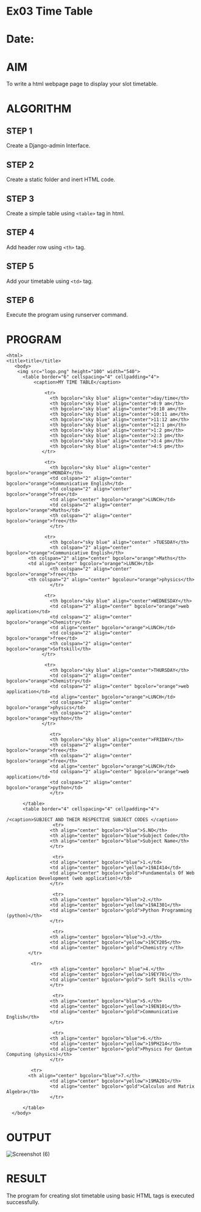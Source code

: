 # Ex03 Time Table
# Date:
# AIM
To write a html webpage page to display your slot timetable.

# ALGORITHM
## STEP 1
Create a Django-admin Interface.

## STEP 2
Create a static folder and inert HTML code.

## STEP 3
Create a simple table using `<table>` tag in html.

## STEP 4
Add header row using `<th>` tag.

## STEP 5
Add your timetable using `<td>` tag.

## STEP 6
Execute the program using runserver command.

# PROGRAM
    <html>
    <title>title</title>
       <body>
        <img src="logo.png" height="100" width="540">
          <table border="6" cellspacing="4" cellpadding="4">
              <caption>MY TIME TABLE</caption>

                  <tr>
                    <th bgcolor="sky blue" align="center">day/time</th>
                    <th bgcolor="sky blue" align="center">8:9 am</th>
                    <th bgcolor="sky blue" align="center">9:10 am</th>
                    <th bgcolor="sky blue" align="center">10:11 am</th>
                    <th bgcolor="sky blue" align="center">11:12 am</th>
                    <th bgcolor="sky blue" align="center">12:1 pm</th>
                    <th bgcolor="sky blue" align="center">1:2 pm</th>
                    <th bgcolor="sky blue" align="center">2:3 pm</th>
                    <th bgcolor="sky blue" align="center">3:4 pm</th>
                    <th bgcolor="sky blue" align="center">4:5 pm</th>
                 </tr>

                  <tr>
                    <th bgcolor="sky blue" align="center" bgcolor="orange">MONDAY</th>
                    <td colspan="2" align="center" bgcolor="orange">Communicative English</td> 
                    <td colspan="2" align="center" bgcolor="orange">free</td>
                    <td align="center" bgcolor="orange">LUNCH</td>
                    <td colspan="2" align="center" bgcolor="orange">Maths</td>
                    <th colspan="2" align="center" bgcolor="orange">free</th>                   
                    </tr>

                  <tr>
                    <th bgcolor="sky blue" align="center" >TUESDAY</th>
                    <th colspan="2" align="center" bgcolor="orange">Communicative English</th>
		    <th colspan="2" align="center" bgcolor="orange">Maths</th>
		    <td align="center" bgcolor="orange">LUNCH</td>
                    <th colspan="2" align="center" bgcolor="orange">free</th>
		    <th colspan="2" align="center" bgcolour="orange">physics</th>
                    </tr>

                  <tr>
                    <th bgcolor="sky blue" align="center">WEDNESDAY</th>
                    <td colspan="2" align="center" bgcolor="orange">web application</td>
                    <td colspan="2" align="center" bgcolor="orange">Chemistry</td>                    
                    <td align="center" bgcolor="orange">LUNCH</td>
                    <td colspan="2" align="center" bgcolor="orange">free</td>                    
                    <th colspan="2" align="center" bgcolor="orange">Softskill</th>                    
                 </tr>

                  <tr>
                    <th bgcolor="sky blue" align="center">THURSDAY</th>
                    <td colspan="2" align="center" bgcolor="orange">Chemistry</td>
                    <td colspan="2" align="center" bgcolor="orange">web application</td>                    
                    <td align="center" bgcolor="orange">LUNCH</td>
                    <td colspan="2" align="center" bgcolor="orange">physics</td>                    
                    <th colspan="2" align="center" bgcolor="orange">python</th>                    
                 </tr>

                    <tr>
                    <th bgcolor="sky blue" align="center">FRIDAY</th>
                    <th colspan="2" align="center" bgcolor="orange">free</th>                    
                    <th colspan="2" align="center" bgcolor="orange">free</th>
                    <td align="center" bgcolor="orange">LUNCH</td>
                    <td colspan="2" align="center" bgcolor="orange">web application</td>                    
                    <td colspan="2" align="center" bgcolor="orange">python</td>
                    </tr>

          </table>
          <table border="4" cellspacing="4" cellpadding="4">

    /<caption>SUBJECT AND THEIR RESPECTIVE SUBJECT CODES </caption>
                     <tr>
                    <th align="center" bgcolor="blue">S.NO</th>
                    <th align="center" bgcolor="blue">Subject Code</th>
                    <th align="center" bgcolor="blue">Subject Name</th>
                    </tr>

                     <tr>
                    <td align="center" bgcolor="blue">1.</td>
                    <td align="center" bgcolor="yellow">19AI414</td>
                    <td align="center" bgcolor="gold">Fundamentals Of Web Application Development (web application)</td>
                    </tr>

                     <tr>
                    <th align="center" bgcolor="blue">2.</th>
                    <td align="center" bgcolor="yellow">19AI301</th>
                    <td align="center" bgcolor="gold">Python Programming (python)</th>
                    </tr>

                     <tr>
                    <th align="center" bgcolor="blue">3.</th>
                    <td align="center" bgcolor="yellow">19CY205</th>
                    <td align="center" bgcolor="gold">Chemistry </th>
		    </tr>

		     <tr>
                    <th align="center" bgcolor=" blue">4.</th>
                    <td align="center" bgcolor="yellow">19EY701</th>
                    <td align="center" bgcolor="gold"> Soft Skills </th>
                    </tr>

                     <tr>
                    <th align="center" bgcolor="blue">5.</th>
                    <td align="center" bgcolor="yellow">19EN101</th>
                    <td align="center" bgcolor="gold">Communicative English</th>
                    </tr>

                     <tr>
                    <th align="center" bgcolor="blue">6.</th>
                    <td align="center" bgcolor="yellow">19PH214</th>
                    <td align="center" bgcolor="gold">Physics For Qantum Computing (physics)</th>
                    </tr>
		
		     <tr>
		    <th align="center" bgcolor="blue">7.</th>
                    <td align="center" bgcolor="yellow">19MA201</th>
                    <td align="center" bgcolor="gold">Calculus and Matrix Algebra</tb>
                    </tr>

          </table>    
      </body>
</html>

# OUTPUT
![Screenshot (6)](https://github.com/user-attachments/assets/e677910c-c573-4b97-b99a-2d1871896fef)

# RESULT
The program for creating slot timetable using basic HTML tags is executed successfully.
